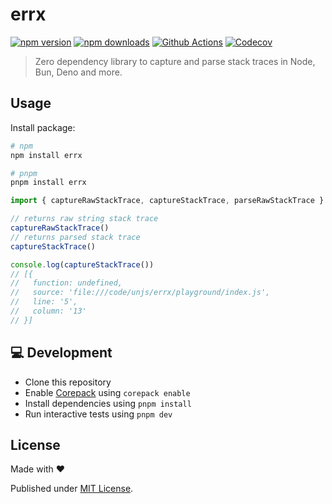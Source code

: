 # errx

[![npm version][npm-version-src]][npm-version-href]
[![npm downloads][npm-downloads-src]][npm-downloads-href]
[![Github Actions][github-actions-src]][github-actions-href]
[![Codecov][codecov-src]][codecov-href]

> Zero dependency library to capture and parse stack traces in Node, Bun, Deno and more.

## Usage

Install package:

```sh
# npm
npm install errx

# pnpm
pnpm install errx
```

```js
import { captureRawStackTrace, captureStackTrace, parseRawStackTrace } from 'errx'

// returns raw string stack trace
captureRawStackTrace()
// returns parsed stack trace
captureStackTrace()

console.log(captureStackTrace())
// [{
//   function: undefined,
//   source: 'file:///code/unjs/errx/playground/index.js',
//   line: '5',
//   column: '13'
// }]
```

## 💻 Development

- Clone this repository
- Enable [Corepack](https://github.com/nodejs/corepack) using `corepack enable`
- Install dependencies using `pnpm install`
- Run interactive tests using `pnpm dev`

## License

Made with ❤️

Published under [MIT License](./LICENCE).

<!-- Badges -->

[npm-version-src]: https://img.shields.io/npm/v/errx?style=flat-square
[npm-version-href]: https://npmjs.com/package/errx
[npm-downloads-src]: https://img.shields.io/npm/dm/errx?style=flat-square
[npm-downloads-href]: https://npmjs.com/package/errx
[github-actions-src]: https://img.shields.io/github/actions/workflow/status/unjs/errx/ci.yml?branch=main&style=flat-square
[github-actions-href]: https://github.com/unjs/errx/actions?query=workflow%3Aci
[codecov-src]: https://img.shields.io/codecov/c/gh/unjs/errx/main?style=flat-square
[codecov-href]: https://codecov.io/gh/unjs/errx
